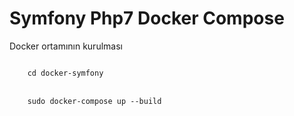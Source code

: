 # Symfony Php7 Docker Compose

Docker ortamının kurulması

<code>
	cd docker-symfony
</code>
<br/>
<code>
	sudo docker-compose up --build 
</code>
